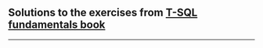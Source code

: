 ## Solutions to the exercises from [T-SQL fundamentals book](https://www.goodreads.com/book/show/29277153-t-sql-fundamentals)

---